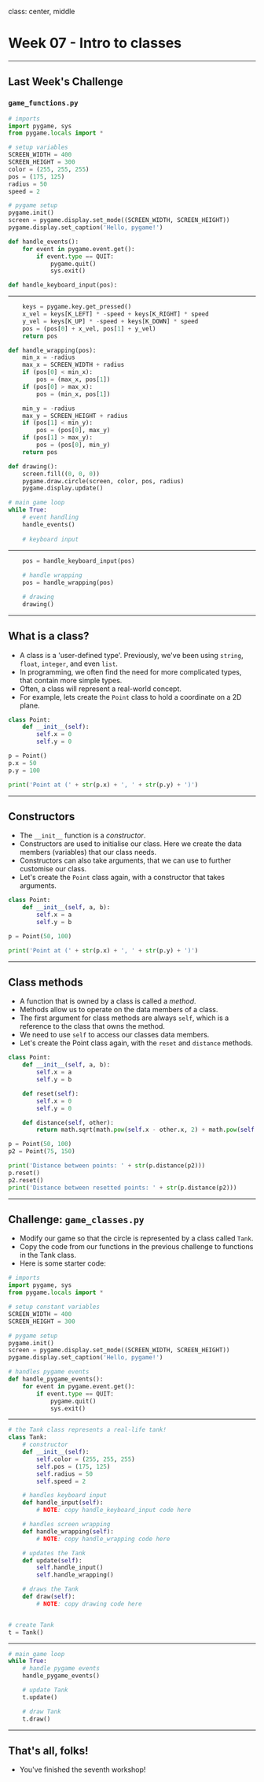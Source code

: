 class: center, middle

# Week 07 - Intro to classes
---

## Last Week's Challenge
### `game_functions.py`
```python
# imports
import pygame, sys
from pygame.locals import *

# setup variables
SCREEN_WIDTH = 400
SCREEN_HEIGHT = 300
color = (255, 255, 255)
pos = (175, 125)
radius = 50
speed = 2

# pygame setup
pygame.init()
screen = pygame.display.set_mode((SCREEN_WIDTH, SCREEN_HEIGHT))
pygame.display.set_caption('Hello, pygame!')

def handle_events():
    for event in pygame.event.get():
        if event.type == QUIT:
            pygame.quit()
            sys.exit()   

def handle_keyboard_input(pos): 
```
---
```python
    keys = pygame.key.get_pressed()
    x_vel = keys[K_LEFT] * -speed + keys[K_RIGHT] * speed
    y_vel = keys[K_UP] * -speed + keys[K_DOWN] * speed
    pos = (pos[0] + x_vel, pos[1] + y_vel)
    return pos

def handle_wrapping(pos):
    min_x = -radius
    max_x = SCREEN_WIDTH + radius
    if (pos[0] < min_x):
        pos = (max_x, pos[1])
    if (pos[0] > max_x):
        pos = (min_x, pos[1])

    min_y = -radius
    max_y = SCREEN_HEIGHT + radius
    if (pos[1] < min_y):
        pos = (pos[0], max_y)
    if (pos[1] > max_y):
        pos = (pos[0], min_y)
    return pos

def drawing():
    screen.fill((0, 0, 0))
    pygame.draw.circle(screen, color, pos, radius)
    pygame.display.update()

# main game loop
while True:
    # event handling
    handle_events()
        
    # keyboard input
```
---
```python
    pos = handle_keyboard_input(pos)
   
    # handle wrapping
    pos = handle_wrapping(pos)

    # drawing
    drawing()


```
---

## What is a class?
* A class is a 'user-defined type'. Previously, we've been using `string`, `float`, `integer`, and even `list`. 
* In programming, we often find the need for more complicated types, that contain more simple types.
* Often, a class will represent a real-world concept.
* For example, lets create the `Point` class to hold a coordinate on a 2D plane.

```python
class Point:
    def __init__(self):
        self.x = 0
        self.y = 0

p = Point()
p.x = 50
p.y = 100

print('Point at (' + str(p.x) + ', ' + str(p.y) + ')')
```

---
## Constructors
* The `__init__` function is a _constructor_. 
* Constructors are used to initialise our class. Here we create the data members (variables) that our class needs.
* Constructors can also take arguments, that we can use to further customise our class.
* Let's create the `Point` class again, with a constructor that takes arguments.

```python
class Point:
    def __init__(self, a, b):
        self.x = a
        self.y = b

p = Point(50, 100)

print('Point at (' + str(p.x) + ', ' + str(p.y) + ')')
```
---

## Class methods
* A function that is owned by a class is called a _method_.
* Methods allow us to operate on the data members of a class.
* The first argument for class methods are always `self`, which is a reference to the class that owns the method.
* We need to use `self` to access our classes data members.
* Let's create the Point class again, with the `reset` and `distance` methods.

```python
class Point:
    def __init__(self, a, b):
        self.x = a
        self.y = b

    def reset(self):
        self.x = 0
        self.y = 0

    def distance(self, other):
        return math.sqrt(math.pow(self.x - other.x, 2) + math.pow(self.y - other.y, 2))

p = Point(50, 100)
p2 = Point(75, 150)

print('Distance between points: ' + str(p.distance(p2)))
p.reset()
p2.reset()
print('Distance between resetted points: ' + str(p.distance(p2)))
```
---

## Challenge: `game_classes.py`
* Modify our game so that the circle is represented by a class called `Tank`.
* Copy the code from our functions in the previous challenge to functions in the Tank class.
* Here is some starter code:

```python
# imports
import pygame, sys
from pygame.locals import *

# setup constant variables
SCREEN_WIDTH = 400
SCREEN_HEIGHT = 300

# pygame setup
pygame.init()
screen = pygame.display.set_mode((SCREEN_WIDTH, SCREEN_HEIGHT))
pygame.display.set_caption('Hello, pygame!')

# handles pygame events
def handle_pygame_events():
    for event in pygame.event.get():
        if event.type == QUIT:
            pygame.quit()
            sys.exit() 
```
---
```python
# the Tank class represents a real-life tank!
class Tank:
    # constructor
    def __init__(self):
        self.color = (255, 255, 255)
        self.pos = (175, 125)
        self.radius = 50
        self.speed = 2

    # handles keyboard input
    def handle_input(self):
        # NOTE: copy handle_keyboard_input code here 

    # handles screen wrapping
    def handle_wrapping(self):
        # NOTE: copy handle_wrapping code here

    # updates the Tank
    def update(self):
        self.handle_input()
        self.handle_wrapping()

    # draws the Tank
    def draw(self):
        # NOTE: copy drawing code here


# create Tank
t = Tank()
```
---
```python
# main game loop
while True:
    # handle pygame events
    handle_pygame_events()

    # update Tank
    t.update()

    # draw Tank
    t.draw()
```

---

## That's all, folks!
* You've finished the seventh workshop!